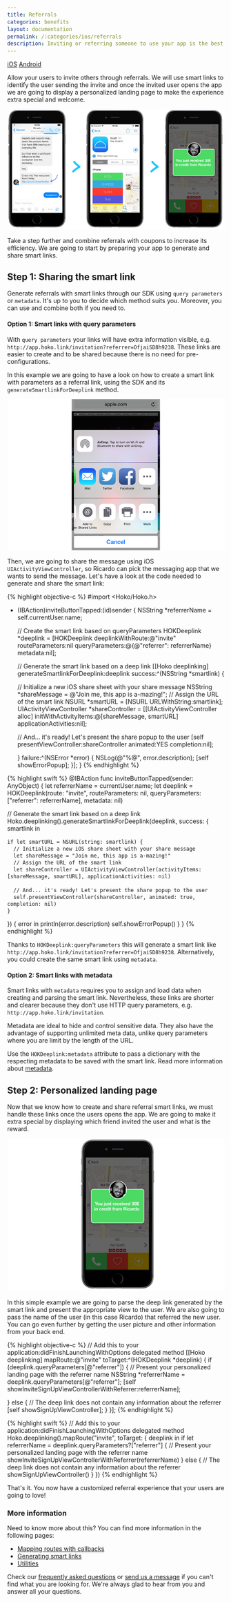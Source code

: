 ```yaml
---
title: Referrals
categories: benefits
layout: documentation
permalink: /:categories/ios/referrals
description: Inviting or referring someone to use your app is the best way to increase installs and HOKO can definitely help you with that.
---
```


<a href="#" class="tab active">iOS</a>
<a href="http://support.hokolinks.com/benefits/android/referrals/" class="tab">Android</a>

Allow your users to invite others through referrals. We will use smart
links to identify the user sending the invite and once the invited user opens the app
we are going to display a personalized landing page to make the experience
extra special and welcome.

![Referrals](/assets/images/referrals.jpg)

Take a step further and combine referrals with coupons to increase its efficiency.
We are going to start by preparing your app to generate and share smart links.

## Step 1: Sharing the smart link

Generate referrals with smart links through our SDK using `query parameters` or `metadata`.
It's up to you to decide which method suits you. Moreover, you can use and combine both
if you need to.

#### Option 1: Smart links with query parameters

With `query parameters` your links will have extra information visible, e.g.
`http://app.hoko.link/invitation?referrer=OfjaiSD8h9238`. These links are easier to create
and to be shared because there is no need for pre-configurations.

In this example we are going to have a look on how to create a smart link with
parameters as a referral link, using the SDK and its `generateSmartlinkForDeeplink` method.

![Sharing](/assets/images/share-ios.png)

Then, we are going to share the message using iOS `UIActivityViewController`, so Ricardo can pick
the messaging app that we wants to send the message. Let's have a look at the code
needed to generate and share the smart link:

{% highlight objective-c %}
#import <Hoko/Hoko.h>

- (IBAction)inviteButtonTapped:(id)sender {
  NSString *referrerName = self.currentUser.name;

  // Create the smart link based on queryParameters
  HOKDeeplink *deeplink = [HOKDeeplink deeplinkWithRoute:@"invite"
                                         routeParameters:nil
                                         queryParameters:@{@"referrer": referrerName}
                                                metadata:nil];

  // Generate the smart link based on a deep link
  [[Hoko deeplinking] generateSmartlinkForDeeplink:deeplink success:^(NSString *smartlink) {

    // Initialize a new iOS share sheet with your share message
    NSString *shareMessage = @"Join me, this app is a-mazing!";
    // Assign the URL of the smart link
    NSURL *smartURL = [NSURL URLWithString:smartlink];
    UIActivityViewController *shareController = [[UIActivityViewController alloc] initWithActivityItems:@[shareMessage, smartURL]
                                                                                  applicationActivities:nil];

    // And... it's ready! Let's present the share popup to the user
    [self presentViewController:shareController animated:YES completion:nil];

  } failure:^(NSError *error) {
    NSLog(@"%@", error.description);
    [self showErrorPopup];
  }];
}
{% endhighlight %}

{% highlight swift %}
@IBAction func inviteButtonTapped(sender: AnyObject) {
  let referrerName = currentUser.name;
  let deeplink = HOKDeeplink(route: "invite", routeParameters: nil, queryParameters: ["referrer": referrerName], metadata: nil)

  // Generate the smart link based on a deep link
  Hoko.deeplinking().generateSmartlinkForDeeplink(deeplink, success: { smartlink in

    if let smartURL = NSURL(string: smartlink) {
      // Initialize a new iOS share sheet with your share message
      let shareMessage = "Join me, this app is a-mazing!"
      // Assign the URL of the smart link
      let shareController = UIActivityViewController(activityItems: [shareMessage, smartURL], applicationActivities: nil)

      // And... it's ready! Let's present the share popup to the user
      self.presentViewController(shareController, animated: true, completion: nil)
    }

  }) { error in
    println(error.description)
    self.showErrorPopup()
  }
}
{% endhighlight %}

Thanks to `HOKDeeplink:queryParameters` this will generate a smart link like
`http://app.hoko.link/invitation?referrer=OfjaiSD8h9238`. Alternatively, you could create the same
smart link using `metadata`.

#### Option 2: Smart links with metadata

Smart links with `metadata` requires you
to assign and load data when creating and parsing the smart link. Nevertheless, these links are
shorter and clearer because they don't use HTTP query parameters,
e.g. `http://app.hoko.link/invitation`.

Metadata are ideal to hide and control sensitive data. They also have the
advantage of supporting unlimited meta data, unlike query parameters where you are limit by the
length of the URL.

Use the `HOKDeeplink:metadata` attribute to pass a dictionary with the respecting metadata
to be saved with the smart link. Read more information about
[metadata](http://support.hokolinks.com/ios/ios-deeplinking/#metadata).

## Step 2: Personalized landing page

Now that we know how to create and share referral smart links, we must handle
these links once the users opens the app. We are going to
make it extra special by displaying which friend invited the user and what is the reward.

![Landing page](/assets/images/landing-page.png)

In this simple example we are going to parse the deep link generated by the smart link and
present the appropriate view to the user. We are also going to pass the name of the user (in this
case Ricardo) that referred the new user. You can go even further by getting the user
picture and other information from your back end.

{% highlight objective-c %}
// Add this to your application:didFinishLaunchingWithOptions delegated method
[[Hoko deeplinking] mapRoute:@"invite" toTarget:^(HOKDeeplink *deeplink) {
  if (deeplink.queryParameters[@"referrer"]) {
    // Present your personalized landing page with the referrer name
    NSString *referrerName = deeplink.queryParameters[@"referrer"];
    [self showInviteSignUpViewControllerWithReferrer:referrerName];

  } else {
    // The deep link does not contain any information about the referrer
    [self showSignUpViewController];
  }
}];
{% endhighlight %}

{% highlight swift %}
// Add this to your application:didFinishLaunchingWithOptions delegated method
Hoko.deeplinking().mapRoute("invite", toTarget: { deeplink in
  if let referrerName = deeplink.queryParameters?["referrer"] {
    // Present your personalized landing page with the referrer name
    showInviteSignUpViewControllerWithReferrer(referrerName)
  } else {
    // The deep link does not contain any information about the referrer
    showSignUpViewController()
  }
})
{% endhighlight %}

That's it. You now have a customized referral experience that your users are going to love!

### More information

Need to know more about this? You can find more information in the following pages:

- [Mapping routes with callbacks](http://support.hokolinks.com/ios/ios-deeplinking/#route-mapping)
- [Generating smart links](http://support.hokolinks.com/ios/ios-deeplinking/#smart-link-generation)
- [Utilities](http://support.hokolinks.com/ios/ios-utilities/)

Check our [frequently asked questions](http://support.hokolinks.com/faq/) or [send us a message](mailto:support@hokolinks.com) if you can't find what you are looking for. We're always glad
to hear from you and answer all your questions.
